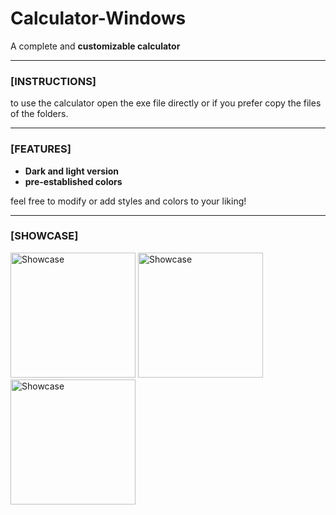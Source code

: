 # Calculator-Windows
A complete and <b>customizable calculator</b><hr>
### [INSTRUCTIONS]
to use the calculator open the exe file directly or if you prefer copy the files of the folders.<hr>
### [FEATURES]
<b><ul>
  <li>Dark and light version</li>
  <li>pre-established colors</li>
</ul></b>
feel free to modify or add styles and colors to your liking!
<hr>

### [SHOWCASE]
<img width = "200" src="https://github.com/Phoeyuh/Calculator-Windows/assets/113254295/d9a049ff-591b-44c3-b24c-2b3735eab3f7" alt="Showcase">
<img width = "200" src="https://github.com/Phoeyuh/Calculator-Windows/assets/113254295/818c1435-1c9a-4f80-b015-f1b6c296f74b" alt="Showcase">
<img width = "200" src="https://github.com/Phoeyuh/Calculator-Windows/assets/113254295/82233583-202b-4047-9f86-01bad3b2194b" alt="Showcase">
